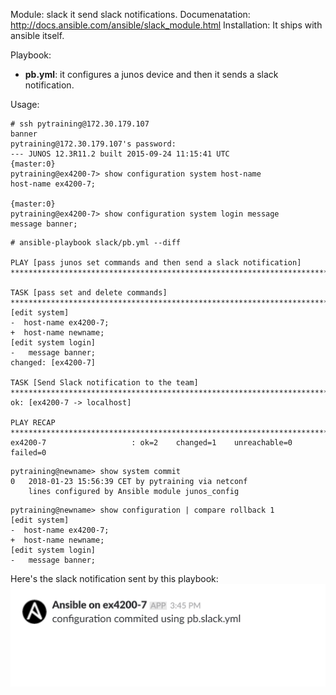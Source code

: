 Module: slack
it send slack notifications.
Documenatation: http://docs.ansible.com/ansible/slack_module.html
Installation: It ships with ansible itself.   

Playbook: 
- **pb.yml**: it configures a junos device and then it sends a slack notification.

Usage: 
```
# ssh pytraining@172.30.179.107
banner
pytraining@172.30.179.107's password: 
--- JUNOS 12.3R11.2 built 2015-09-24 11:15:41 UTC
{master:0}
pytraining@ex4200-7> show configuration system host-name 
host-name ex4200-7;

{master:0}
pytraining@ex4200-7> show configuration system login message 
message banner;

```
```
# ansible-playbook slack/pb.yml --diff

PLAY [pass junos set commands and then send a slack notification] *****************************************************************************************************************

TASK [pass set and delete commands] ***********************************************************************************************************************************************
[edit system]
-  host-name ex4200-7;
+  host-name newname;
[edit system login]
-   message banner;
changed: [ex4200-7]

TASK [Send Slack notification to the team] ****************************************************************************************************************************************
ok: [ex4200-7 -> localhost]

PLAY RECAP ************************************************************************************************************************************************************************
ex4200-7                   : ok=2    changed=1    unreachable=0    failed=0   

```
```
pytraining@newname> show system commit 
0   2018-01-23 15:56:39 CET by pytraining via netconf
    lines configured by Ansible module junos_config

```
```
pytraining@newname> show configuration | compare rollback 1 
[edit system]
-  host-name ex4200-7;
+  host-name newname;
[edit system login]
-   message banner;

```
Here's the slack notification sent by this playbook: ![slack_notification_from_ansible.png](slack_notification.png)  
